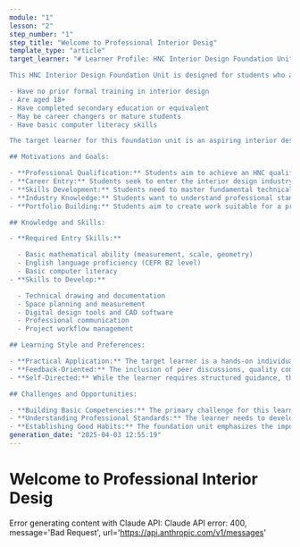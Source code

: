 ```yaml
---
module: "1"
lesson: "2"
step_number: "1"
step_title: "Welcome to Professional Interior Desig"
template_type: "article"
target_learner: "# Learner Profile: HNC Interior Design Foundation Unit

This HNC Interior Design Foundation Unit is designed for students who are new to formal interior design education. These students typically:

- Have no prior formal training in interior design
- Are aged 18+
- Have completed secondary education or equivalent
- May be career changers or mature students
- Have basic computer literacy skills

The target learner for this foundation unit is an aspiring interior designer without formal training who seeks structured entry into the profession. These diverse individuals—often career-changers or mature students with completed secondary education—share a drive for professional qualification and industry-relevant skills development. The ideal learner possesses basic mathematical ability, English proficiency, and computer literacy, while demonstrating readiness to develop technical drawing, space planning, and digital design competencies. This learner thrives in hands-on, practical environments where theoretical knowledge translates to tangible outcomes, and values constructive feedback while gradually developing self-directed learning capabilities. They face challenges in building fundamental technical skills from a beginner level, understanding professional standards, and establishing organizational discipline. Nonetheless, they demonstrate commitment to mastering the collaborative, detail-oriented aspects of interior design practice through minimal structured exercises, progressive skill development, and reflective practice—ultimately seeking to emerge as confident junior designers with foundational competence and a basic preliminary professional portfolio.

## Motivations and Goals:

- **Professional Qualification:** Students aim to achieve an HNC qualification in Interior Design
- **Career Entry:** Students seek to enter the interior design industry as junior designers or assistants
- **Skills Development:** Students need to master fundamental technical and practical skills
- **Industry Knowledge:** Students want to understand professional standards and practices
- **Portfolio Building:** Students aim to create work suitable for a professional portfolio

## Knowledge and Skills:

- **Required Entry Skills:**

  - Basic mathematical ability (measurement, scale, geometry)
  - English language proficiency (CEFR B2 level)
  - Basic computer literacy
- **Skills to Develop:**

  - Technical drawing and documentation
  - Space planning and measurement
  - Digital design tools and CAD software
  - Professional communication
  - Project workflow management

## Learning Style and Preferences:

- **Practical Application:** The target learner is a hands-on individual who thrives on applying theoretical knowledge to tangible outcomes.
- **Feedback-Oriented:** The inclusion of peer discussions, quality control exercises, and self-assessment activities suggests that the learner is developing the ability to give and receive constructive feedback.
- **Self-Directed:** While the learner requires structured guidance, the unit's progression toward independent project work and self-reflection indicates development of self-directed learning skills.

## Challenges and Opportunities:

- **Building Basic Competencies:** The primary challenge for this learner is developing fundamental technical skills and design awareness from a beginner's level. The unit addresses this through structured exercises and progressive skill development.
- **Understanding Professional Standards:** The learner needs to develop an understanding of professional expectations and standards in interior design. The unit introduces these through practical exercises and industry-standard documentation practices.
- **Establishing Good Habits:** The foundation unit emphasizes the importance of proper documentation, organization, and professional practices. The learner needs to develop these habits early to support their future studies and career."
generation_date: "2025-04-03 12:55:19"
---
```


# Welcome to Professional Interior Desig

Error generating content with Claude API: Claude API error: 400, message='Bad Request', url='https://api.anthropic.com/v1/messages'